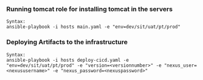 ### Running tomcat role for installing tomcat in the servers
```
Syntax:
ansible-playbook -i hosts main.yaml -e "env=dev/sit/uat/pt/prod" 
```

### Deploying Artifacts to the infrastructure
```
Syntax:
ansible-playbook -i hosts deploy-cicd.yaml -e "env=dev/sit/uat/pt/prod" -e "version=<versionnumber>" -e "nexus_user=<nexususername>" -e "nexus_password=<nexuspassword>"
```